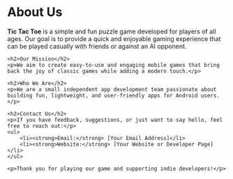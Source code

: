 
<!DOCTYPE html>
<html lang="en">
<head>
    <meta charset="UTF-8">
    <title>About Us - Tic Tac Toe Game</title>
</head>
<body>
    <h1>About Us</h1>
    <p><strong>Tic Tac Toe</strong> is a simple and fun puzzle game developed for players of all ages. Our goal is to provide a quick and enjoyable gaming experience that can be played casually with friends or against an AI opponent.</p>

    <h2>Our Mission</h2>
    <p>We aim to create easy-to-use and engaging mobile games that bring back the joy of classic games while adding a modern touch.</p>

    <h2>Who We Are</h2>
    <p>We are a small independent app development team passionate about building fun, lightweight, and user-friendly apps for Android users.</p>

    <h2>Contact Us</h2>
    <p>If you have feedback, suggestions, or just want to say hello, feel free to reach out:</p>
    <ul>
        <li><strong>Email:</strong> [Your Email Address]</li>
        <li><strong>Website:</strong> [Your Website or Developer Page]</li>
    </ul>

    <p>Thank you for playing our game and supporting indie developers!</p>
</body>
</html>

